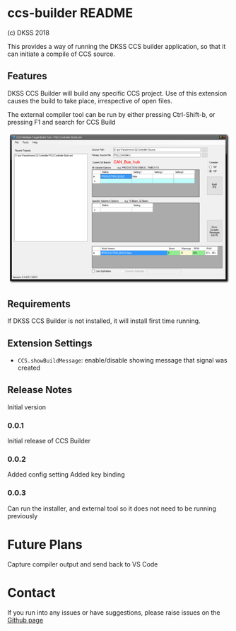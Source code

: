 # ccs-builder README

(c) DKSS 2018

This provides a way of running the DKSS CCS builder application, so that it can initiate a compile of CCS source.

## Features

DKSS CCS Builder will build any specific CCS project. Use of this extension causes the build to take place, irrespective of open files.

The external compiler tool can be run by either pressing Ctrl-Shift-b, or pressing F1 and search for CCS Build

![Screenshot](screenshots/Screenshot.png)

## Requirements

If DKSS CCS Builder is not installed, it will install first time running.

## Extension Settings

* `CCS.showBuildMessage`: enable/disable showing message that signal was created

## Release Notes

Initial version

### 0.0.1

Initial release of CCS Builder

### 0.0.2

Added config setting
Added key binding

### 0.0.3

Can run the installer, and external tool so it does not need to be running previously

# Future Plans

Capture compiler output and send back to VS Code

# Contact

If you run into any issues or have suggestions, please raise issues on the [Github page](https://github.com/davekelly63/CCS_CodeBuilder/Issues)

